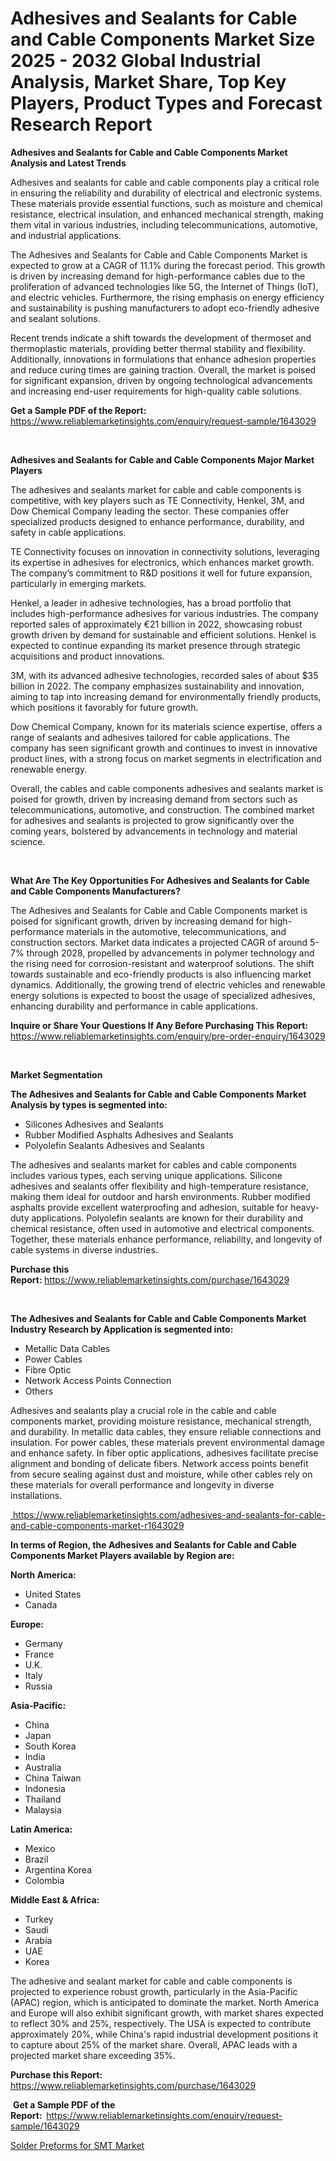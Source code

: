<p><h1>Adhesives and Sealants for Cable and Cable Components Market Size 2025 - 2032 Global Industrial Analysis, Market Share, Top Key Players, Product Types and Forecast Research Report</h1></p><p><strong>Adhesives and Sealants for Cable and Cable Components Market Analysis and Latest Trends</strong></p>
<p><p>Adhesives and sealants for cable and cable components play a critical role in ensuring the reliability and durability of electrical and electronic systems. These materials provide essential functions, such as moisture and chemical resistance, electrical insulation, and enhanced mechanical strength, making them vital in various industries, including telecommunications, automotive, and industrial applications.</p><p>The Adhesives and Sealants for Cable and Cable Components Market is expected to grow at a CAGR of 11.1% during the forecast period. This growth is driven by increasing demand for high-performance cables due to the proliferation of advanced technologies like 5G, the Internet of Things (IoT), and electric vehicles. Furthermore, the rising emphasis on energy efficiency and sustainability is pushing manufacturers to adopt eco-friendly adhesive and sealant solutions. </p><p>Recent trends indicate a shift towards the development of thermoset and thermoplastic materials, providing better thermal stability and flexibility. Additionally, innovations in formulations that enhance adhesion properties and reduce curing times are gaining traction. Overall, the market is poised for significant expansion, driven by ongoing technological advancements and increasing end-user requirements for high-quality cable solutions.</p></p>
<p><strong>Get a Sample PDF of the Report:&nbsp;</strong> <a href="https://www.reliablemarketinsights.com/enquiry/request-sample/1643029?utm_campaign=3540&utm_medium=2&utm_source=Github&utm_content=ia&utm_term=28032025&utm_id=adhesives-and-sealants-for-cable-and-cable-components">https://www.reliablemarketinsights.com/enquiry/request-sample/1643029</a></p>
<p>&nbsp;</p>
<p><strong>Adhesives and Sealants for Cable and Cable Components Major Market Players</strong></p>
<p><p>The adhesives and sealants market for cable and cable components is competitive, with key players such as TE Connectivity, Henkel, 3M, and Dow Chemical Company leading the sector. These companies offer specialized products designed to enhance performance, durability, and safety in cable applications.</p><p>TE Connectivity focuses on innovation in connectivity solutions, leveraging its expertise in adhesives for electronics, which enhances market growth. The company’s commitment to R&D positions it well for future expansion, particularly in emerging markets.</p><p>Henkel, a leader in adhesive technologies, has a broad portfolio that includes high-performance adhesives for various industries. The company reported sales of approximately €21 billion in 2022, showcasing robust growth driven by demand for sustainable and efficient solutions. Henkel is expected to continue expanding its market presence through strategic acquisitions and product innovations.</p><p>3M, with its advanced adhesive technologies, recorded sales of about $35 billion in 2022. The company emphasizes sustainability and innovation, aiming to tap into increasing demand for environmentally friendly products, which positions it favorably for future growth.</p><p>Dow Chemical Company, known for its materials science expertise, offers a range of sealants and adhesives tailored for cable applications. The company has seen significant growth and continues to invest in innovative product lines, with a strong focus on market segments in electrification and renewable energy.</p><p>Overall, the cables and cable components adhesives and sealants market is poised for growth, driven by increasing demand from sectors such as telecommunications, automotive, and construction. The combined market for adhesives and sealants is projected to grow significantly over the coming years, bolstered by advancements in technology and material science.</p></p>
<p>&nbsp;</p>
<p><strong>What Are The Key Opportunities For Adhesives and Sealants for Cable and Cable Components Manufacturers?</strong></p>
<p><p>The Adhesives and Sealants for Cable and Cable Components market is poised for significant growth, driven by increasing demand for high-performance materials in the automotive, telecommunications, and construction sectors. Market data indicates a projected CAGR of around 5-7% through 2028, propelled by advancements in polymer technology and the rising need for corrosion-resistant and waterproof solutions. The shift towards sustainable and eco-friendly products is also influencing market dynamics. Additionally, the growing trend of electric vehicles and renewable energy solutions is expected to boost the usage of specialized adhesives, enhancing durability and performance in cable applications.</p></p>
<p><strong>Inquire or Share Your Questions If Any Before Purchasing This Report:</strong> <a href="https://www.reliablemarketinsights.com/enquiry/pre-order-enquiry/1643029?utm_campaign=3540&utm_medium=2&utm_source=Github&utm_content=ia&utm_term=28032025&utm_id=adhesives-and-sealants-for-cable-and-cable-components">https://www.reliablemarketinsights.com/enquiry/pre-order-enquiry/1643029</a></p>
<p>&nbsp;</p>
<p><strong>Market Segmentation</strong></p>
<p><strong>The Adhesives and Sealants for Cable and Cable Components Market Analysis by types is segmented into:</strong></p>
<p><ul><li>Silicones Adhesives and Sealants</li><li>Rubber Modified Asphalts Adhesives and Sealants</li><li>Polyolefin Sealants Adhesives and Sealants</li></ul></p>
<p><p>The adhesives and sealants market for cables and cable components includes various types, each serving unique applications. Silicone adhesives and sealants offer flexibility and high-temperature resistance, making them ideal for outdoor and harsh environments. Rubber modified asphalts provide excellent waterproofing and adhesion, suitable for heavy-duty applications. Polyolefin sealants are known for their durability and chemical resistance, often used in automotive and electrical components. Together, these materials enhance performance, reliability, and longevity of cable systems in diverse industries.</p></p>
<p><strong>Purchase this Report:&nbsp;</strong><a href="https://www.reliablemarketinsights.com/purchase/1643029?utm_campaign=3540&utm_medium=2&utm_source=Github&utm_content=ia&utm_term=28032025&utm_id=adhesives-and-sealants-for-cable-and-cable-components">https://www.reliablemarketinsights.com/purchase/1643029</a></p>
<p>&nbsp;</p>
<p><strong>The Adhesives and Sealants for Cable and Cable Components Market Industry Research by Application is segmented into:</strong></p>
<p><ul><li>Metallic Data Cables</li><li>Power Cables</li><li>Fibre Optic</li><li>Network Access Points Connection</li><li>Others</li></ul></p>
<p><p>Adhesives and sealants play a crucial role in the cable and cable components market, providing moisture resistance, mechanical strength, and durability. In metallic data cables, they ensure reliable connections and insulation. For power cables, these materials prevent environmental damage and enhance safety. In fiber optic applications, adhesives facilitate precise alignment and bonding of delicate fibers. Network access points benefit from secure sealing against dust and moisture, while other cables rely on these materials for overall performance and longevity in diverse installations.</p></p>
<p><a href="https://www.reliablemarketinsights.com/adhesives-and-sealants-for-cable-and-cable-components-market-r1643029?utm_campaign=3540&utm_medium=2&utm_source=Github&utm_content=ia&utm_term=28032025&utm_id=adhesives-and-sealants-for-cable-and-cable-components">&nbsp;https://www.reliablemarketinsights.com/adhesives-and-sealants-for-cable-and-cable-components-market-r1643029</a></p>
<p><strong>In terms of Region, the Adhesives and Sealants for Cable and Cable Components Market Players available by Region are:</strong></p>
<p>
    <p> <strong> North America: </strong>
        <ul>
            <li>United States</li>
            <li>Canada</li>
        </ul>
        </p> 
    <p> <strong> Europe: </strong>
        <ul>
            <li>Germany</li>
            <li>France</li>
            <li>U.K.</li>
            <li>Italy</li>
            <li>Russia</li>
        </ul>
        </p> 
    <p> <strong> Asia-Pacific: </strong>
        <ul>
            <li>China</li>
            <li>Japan</li>
            <li>South Korea</li>
            <li>India</li>
            <li>Australia</li>
            <li>China Taiwan</li>
            <li>Indonesia</li>
            <li>Thailand</li>
            <li>Malaysia</li>
        </ul>
        </p> 
    <p> <strong> Latin America: </strong>
        <ul>
            <li>Mexico</li>
            <li>Brazil</li>
            <li>Argentina Korea</li>
            <li>Colombia</li>
        </ul>
        </p> 
    <p> <strong> Middle East & Africa: </strong>
        <ul>
            <li>Turkey</li>
            <li>Saudi</li>
            <li>Arabia</li>
            <li>UAE</li>
            <li>Korea</li>
        </ul>
    </p>
    </p>
<p><p>The adhesive and sealant market for cable and cable components is projected to experience robust growth, particularly in the Asia-Pacific (APAC) region, which is anticipated to dominate the market. North America and Europe will also exhibit significant growth, with market shares expected to reflect 30% and 25%, respectively. The USA is expected to contribute approximately 20%, while China's rapid industrial development positions it to capture about 25% of the market share. Overall, APAC leads with a projected market share exceeding 35%.</p></p>
<p><strong>Purchase this Report: </strong><a href="https://www.reliablemarketinsights.com/purchase/1643029?utm_campaign=3540&utm_medium=2&utm_source=Github&utm_content=ia&utm_term=28032025&utm_id=adhesives-and-sealants-for-cable-and-cable-components">https://www.reliablemarketinsights.com/purchase/1643029</a></p>
<p>&nbsp;<strong>Get a Sample PDF of the Report:&nbsp;&nbsp;</strong><a href="https://www.reliablemarketinsights.com/enquiry/request-sample/1643029?utm_campaign=3540&utm_medium=2&utm_source=Github&utm_content=ia&utm_term=28032025&utm_id=adhesives-and-sealants-for-cable-and-cable-components">https://www.reliablemarketinsights.com/enquiry/request-sample/1643029</a></p>
<p><strong></strong></p>
<p><p><a href="https://github.com/wyettillesr4/Market-Research-Report-List-1/blob/main/solder-preforms-for-smt-market.md?utm_campaign=3540&utm_medium=2&utm_source=Github&utm_content=ia&utm_term=28032025&utm_id=adhesives-and-sealants-for-cable-and-cable-components">Solder Preforms for SMT Market</a></p></p>